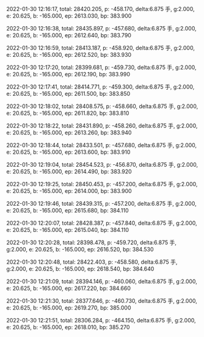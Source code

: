 2022-01-30 12:16:17, total: 28420.205, p: -458.170, delta:6.875 手, g:2.000, e: 20.625, b: -165.000, ep: 2613.030, bp: 383.900

2022-01-30 12:16:38, total: 28435.897, p: -457.680, delta:6.875 手, g:2.000, e: 20.625, b: -165.000, ep: 2612.640, bp: 383.790

2022-01-30 12:16:59, total: 28413.187, p: -458.920, delta:6.875 手, g:2.000, e: 20.625, b: -165.000, ep: 2612.520, bp: 383.930

2022-01-30 12:17:20, total: 28399.681, p: -459.730, delta:6.875 手, g:2.000, e: 20.625, b: -165.000, ep: 2612.190, bp: 383.990

2022-01-30 12:17:41, total: 28414.771, p: -459.300, delta:6.875 手, g:2.000, e: 20.625, b: -165.000, ep: 2611.500, bp: 383.850

2022-01-30 12:18:02, total: 28408.575, p: -458.660, delta:6.875 手, g:2.000, e: 20.625, b: -165.000, ep: 2611.820, bp: 383.810

2022-01-30 12:18:22, total: 28431.890, p: -458.260, delta:6.875 手, g:2.000, e: 20.625, b: -165.000, ep: 2613.260, bp: 383.940

2022-01-30 12:18:44, total: 28433.501, p: -457.680, delta:6.875 手, g:2.000, e: 20.625, b: -165.000, ep: 2613.600, bp: 383.910

2022-01-30 12:19:04, total: 28454.523, p: -456.870, delta:6.875 手, g:2.000, e: 20.625, b: -165.000, ep: 2614.490, bp: 383.920

2022-01-30 12:19:25, total: 28450.453, p: -457.200, delta:6.875 手, g:2.000, e: 20.625, b: -165.000, ep: 2614.000, bp: 383.900

2022-01-30 12:19:46, total: 28439.315, p: -457.200, delta:6.875 手, g:2.000, e: 20.625, b: -165.000, ep: 2615.680, bp: 384.110

2022-01-30 12:20:07, total: 28428.387, p: -457.840, delta:6.875 手, g:2.000, e: 20.625, b: -165.000, ep: 2615.040, bp: 384.110

2022-01-30 12:20:28, total: 28398.478, p: -459.720, delta:6.875 手, g:2.000, e: 20.625, b: -165.000, ep: 2616.520, bp: 384.530

2022-01-30 12:20:48, total: 28422.403, p: -458.580, delta:6.875 手, g:2.000, e: 20.625, b: -165.000, ep: 2618.540, bp: 384.640

2022-01-30 12:21:09, total: 28394.146, p: -460.060, delta:6.875 手, g:2.000, e: 20.625, b: -165.000, ep: 2617.220, bp: 384.660

2022-01-30 12:21:30, total: 28377.646, p: -460.730, delta:6.875 手, g:2.000, e: 20.625, b: -165.000, ep: 2619.270, bp: 385.000

2022-01-30 12:21:51, total: 28306.284, p: -464.150, delta:6.875 手, g:2.000, e: 20.625, b: -165.000, ep: 2618.010, bp: 385.270